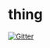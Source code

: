 # thing

[![Gitter](https://badges.gitter.im/Join%20Chat.svg)](https://gitter.im/sambws/thing?utm_source=badge&utm_medium=badge&utm_campaign=pr-badge&utm_content=badge)